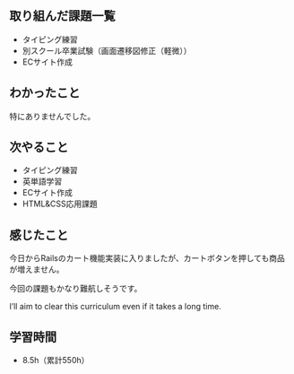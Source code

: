 ## 取り組んだ課題一覧
- タイピング練習
- 別スクール卒業試験（画面遷移図修正（軽微））
- ECサイト作成
## わかったこと
特にありませんでした。
## 次やること
- タイピング練習
- 英単語学習
- ECサイト作成
- HTML&CSS応用課題
## 感じたこと
今日からRailsのカート機能実装に入りましたが、カートボタンを押しても商品が増えません。

今回の課題もかなり難航しそうです。

I’ll aim to clear this curriculum even if it takes a long time.

## 学習時間
- 8.5h（累計550h）
